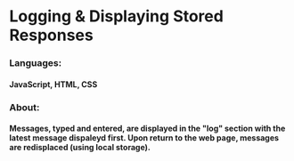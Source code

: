 # Logging & Displaying Stored Responses

### Languages:
#### JavaScript, HTML, CSS

### About: 
#### Messages, typed and entered, are displayed in the "log" section with the latest message dispaleyd first. Upon return to the web page, messages are redisplaced (using local storage).
